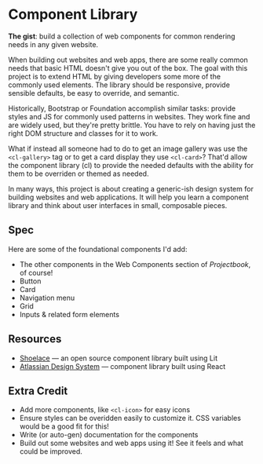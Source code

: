 # Component Library

**The gist**: build a collection of web components for common rendering needs in any given website.

When building out websites and web apps, there are some really common needs that basic HTML doesn't give you out of the box. The goal with this project is to extend HTML by giving developers some more of the commonly used elements. The library should be responsive, provide sensible defaults, be easy to override, and semantic.

Historically, Bootstrap or Foundation accomplish similar tasks: provide styles and JS for commonly used patterns in websites. They work fine and are widely used, but they're pretty brittle. You have to rely on having just the right DOM structure and classes for it to work.

What if instead all someone had to do to get an image gallery was use the `<cl-gallery>` tag or to get a card display they use `<cl-card>`? That'd allow the component library (cl) to provide the needed defaults with the ability for them to be overriden or themed as needed.

In many ways, this project is about creating a generic-ish design system for building websites and web applications. It will help you learn a component library and think about user interfaces in small, composable pieces.

## Spec

Here are some of the foundational components I'd add:

- The other components in the Web Components section of _Projectbook_, of course!
- Button
- Card
- Navigation menu
- Grid
- Inputs & related form elements

## Resources

- [Shoelace](https://shoelace.style) — an open source component library built using Lit
- [Atlassian Design System](https://atlassian.design/components) — component library built using React

## Extra Credit

- Add more components, like `<cl-icon>` for easy icons
- Ensure styles can be overidden easily to customize it. CSS variables would be a good fit for this!
- Write (or auto-gen) documentation for the components
- Build out some websites and web apps using it! See it feels and what could be improved.
